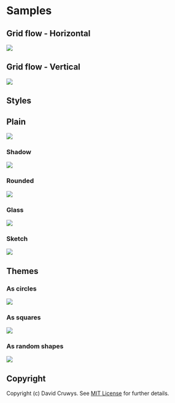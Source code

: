 # Samples

## Grid flow - Horizontal

![](grid-direction-horizontal.svg)

## Grid flow - Vertical

![](grid-direction-vertical.svg)

## Styles

## Plain

![](styles-plain.svg)

### Shadow

![](styles-shadow.svg)

### Rounded

![](styles-rounded.svg)

### Glass

![](styles-glass.svg)

### Sketch

![](styles-sketch.svg)

## Themes

### As circles
![](themes-circle.svg)

### As squares

![](themes-square.svg)

### As random shapes

![](themes-random.svg)

## Copyright

Copyright (c) David Cruwys. See [MIT License](LICENSE.txt) for further details.

